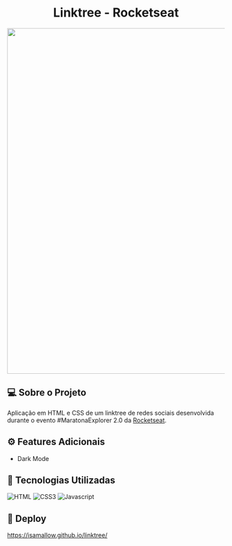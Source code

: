 <div align="center">
<h1>Linktree - Rocketseat</h1>
</div>

<p align="center">
<img src="https://i.imgur.com/9cx8cYZ.png" width="800"/>
</p>

## 💻 Sobre o Projeto
Aplicação em HTML e CSS de um linktree de redes sociais desenvolvida durante o evento #MaratonaExplorer 2.0 da [Rocketseat](https://www.rocketseat.com.br/).

## ⚙️ Features Adicionais
* Dark Mode

## 🚀 Tecnologias Utilizadas

![HTML](https://img.shields.io/badge/HTML5-E34F26?style=for-the-badge&logo=html5&logoColor=white)
![CSS3](https://img.shields.io/badge/CSS3-1572B6?style=for-the-badge&logo=css3&logoColor=white)
![Javascript](https://img.shields.io/badge/JavaScript-323330?style=for-the-badge&logo=javascript&logoColor=F7DF1E)

## 🔨 Deploy
https://isamallow.github.io/linktree/


